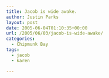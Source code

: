```yaml
---
title: Jacob is wide awake.
author: Justin Parks
layout: post
date: 2005-06-04T01:10:35+00:00
url: /2005/06/03/jacob-is-wide-awake/
categories:
  - Chipmunk Bay
tags:
  - jacob
  - karen

---
```

